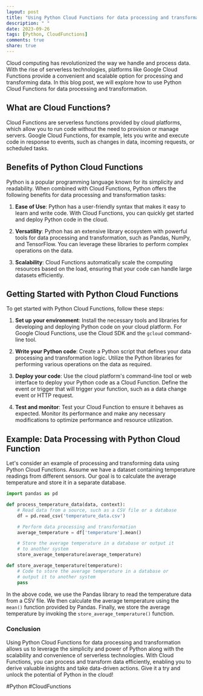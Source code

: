 ```yaml
---
layout: post
title: "Using Python Cloud Functions for data processing and transformation"
description: " "
date: 2023-09-26
tags: [Python, CloudFunctions]
comments: true
share: true
---
```


Cloud computing has revolutionized the way we handle and process data. With the rise of serverless technologies, platforms like Google Cloud Functions provide a convenient and scalable option for processing and transforming data. In this blog post, we will explore how to use Python Cloud Functions for data processing and transformation.

## What are Cloud Functions?

Cloud Functions are serverless functions provided by cloud platforms, which allow you to run code without the need to provision or manage servers. Google Cloud Functions, for example, lets you write and execute code in response to events, such as changes in data, incoming requests, or scheduled tasks.

## Benefits of Python Cloud Functions

Python is a popular programming language known for its simplicity and readability. When combined with Cloud Functions, Python offers the following benefits for data processing and transformation tasks:

1. **Ease of Use**: Python has a user-friendly syntax that makes it easy to learn and write code. With Cloud Functions, you can quickly get started and deploy Python code in the cloud.

2. **Versatility**: Python has an extensive library ecosystem with powerful tools for data processing and transformation, such as Pandas, NumPy, and TensorFlow. You can leverage these libraries to perform complex operations on the data.

3. **Scalability**: Cloud Functions automatically scale the computing resources based on the load, ensuring that your code can handle large datasets efficiently.

## Getting Started with Python Cloud Functions

To get started with Python Cloud Functions, follow these steps:

1. **Set up your environment**: Install the necessary tools and libraries for developing and deploying Python code on your cloud platform. For Google Cloud Functions, use the Cloud SDK and the `gcloud` command-line tool.

2. **Write your Python code**: Create a Python script that defines your data processing and transformation logic. Utilize the Python libraries for performing various operations on the data as required.

3. **Deploy your code**: Use the cloud platform's command-line tool or web interface to deploy your Python code as a Cloud Function. Define the event or trigger that will trigger your function, such as a data change event or HTTP request.

4. **Test and monitor**: Test your Cloud Function to ensure it behaves as expected. Monitor its performance and make any necessary modifications to optimize performance and resource utilization.

## Example: Data Processing with Python Cloud Function

Let's consider an example of processing and transforming data using Python Cloud Functions. Assume we have a dataset containing temperature readings from different sensors. Our goal is to calculate the average temperature and store it in a separate database.

```python
import pandas as pd

def process_temperature_data(data, context):
    # Read data from a source, such as a CSV file or a database
    df = pd.read_csv('temperature_data.csv')

    # Perform data processing and transformation
    average_temperature = df['temperature'].mean()

    # Store the average temperature in a database or output it
    # to another system
    store_average_temperature(average_temperature)

def store_average_temperature(temperature):
    # Code to store the average temperature in a database or
    # output it to another system
    pass
```
In the above code, we use the Pandas library to read the temperature data from a CSV file. We then calculate the average temperature using the `mean()` function provided by Pandas. Finally, we store the average temperature by invoking the `store_average_temperature()` function.

### Conclusion

Using Python Cloud Functions for data processing and transformation allows us to leverage the simplicity and power of Python along with the scalability and convenience of serverless technologies. With Cloud Functions, you can process and transform data efficiently, enabling you to derive valuable insights and take data-driven actions. Give it a try and unlock the potential of Python in the cloud!

#Python #CloudFunctions
